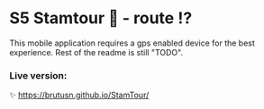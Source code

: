# S5 Stamtour :car: - route :interrobang:
This mobile application requires a gps enabled device for the best experience. Rest of the readme is still "TODO".

### Live version:
:sparkles: https://brutusn.github.io/StamTour/
